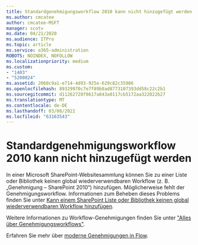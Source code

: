 ```yaml
---
title: Standardgenehmigungsworkflow 2010 kann nicht hinzugefügt werden
ms.author: cmcatee
author: cmcatee-MSFT
manager: scotv
ms.date: 04/21/2020
ms.audience: ITPro
ms.topic: article
ms.service: o365-administration
ROBOTS: NOINDEX, NOFOLLOW
ms.localizationpriority: medium
ms.custom:
- "1403"
- "5200024"
ms.assetid: 2060c9a1-e714-4d93-925e-629c82c35986
ms.openlocfilehash: 89329970c7e7f89b8ad8773107393dd58c22c2b1
ms.sourcegitcommit: d11262728f0617a843a0117cb5172aa322022b27
ms.translationtype: MT
ms.contentlocale: de-DE
ms.lasthandoff: 03/08/2022
ms.locfileid: "63163543"
---
```

# <a name="cant-add-default-2010-approval-workflow"></a>Standardgenehmigungsworkflow 2010 kann nicht hinzugefügt werden

In einer Microsoft SharePoint-Websitesammlung können Sie zu einer Liste oder Bibliothek keinen global wiederverwendbaren Workflow (z. B. „Genehmigung – SharePoint 2010“) hinzufügen. Möglicherweise fehlt der Genehmigungsworkflow. Informationen zum Beheben dieses Problems finden Sie unter [Kann einem SharePoint Liste oder Bibliothek keinen global wiederverwendbaren Workflow hinzufügen](https://support.microsoft.com/help/4467263/sharepoint-designer-2013-shows-empty-wfpub-library).

Weitere Informationen zu Workflow-Genehmigungen finden Sie unter ["Alles über Genehmigungsworkflows"](https://support.office.com/article/All-about-Approval-workflows-078C5A89-821F-44A9-9530-40BB34F9F742). 
 
Erfahren Sie mehr über [moderne Genehmigungen in Flow](https://flow.microsoft.com/blog/introducing-modern-approvals). 
  